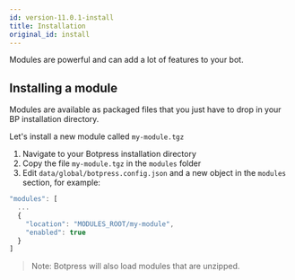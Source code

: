 ```yaml
---
id: version-11.0.1-install
title: Installation
original_id: install
---
```


Modules are powerful and can add a lot of features to your bot.

## Installing a module

Modules are available as packaged files that you just have to drop in your BP installation directory.

Let's install a new module called `my-module.tgz`

1. Navigate to your Botpress installation directory
1. Copy the file `my-module.tgz` in the `modules` folder
1. Edit `data/global/botpress.config.json` and a new object in the `modules` section, for example:

```js
"modules": [
  ...
  {
    "location": "MODULES_ROOT/my-module",
    "enabled": true
  }
]
```

> Note: Botpress will also load modules that are unzipped.
